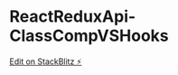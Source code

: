 # ReactReduxApi-ClassCompVSHooks

[Edit on StackBlitz ⚡️](https://stackblitz.com/edit/react-redux-state-mngt-43wwvg)